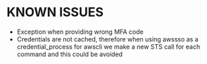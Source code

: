 # KNOWN ISSUES

* Exception when providing wrong MFA code
* Credentials are not cached, therefore when using awssso as a credential_process for awscli we make a new STS call for each command and this could be avoided
